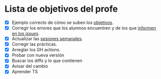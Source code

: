 Lista de objetivos del profe
============================

- [x] Ejemplo correcto de cómo se suben los [objetivos](JJ.md).
- [x] Corregir los errores que los alumnos encuentren y de los que [informen en los *issues*](https://github.com/JJ/IV16-17/issues).
- [x] Actualizar las [sesiones semanales](../sesiones).
- [x] Corregir las prácticas.
- [x] Arreglar los GH actions.
- [x] Probar con nueva versión
- [x] Buscar los diffs y lo que contienen
- [x] Avisar del cambio
- [x] Aprender TS
